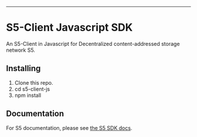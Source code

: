 ---

# S5-Client Javascript SDK

An S5-Client in Javascript for Decentralized content-addressed storage network S5.

## Installing

1. Clone this repo.
2. cd s5-client-js
3. npm install

## Documentation

For S5 documentation, please see [the S5 SDK docs](https://docs.s5.ninja/).
